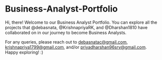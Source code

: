 # Business-Analyst-Portfolio

Hi, there!
Welcome to our Business Analyst Portfolio. You can explore all the projects that @debasnata, @KrishnapriyaRK, and @Dharshan1810 have collaborated on in our journey to become Business Analysts.

For any queries, please reach out to debasnatac@gmail.com, krishnapriya1799@gmail.com, and/or priyadharshan96srv@gmail.com.
Happy exploring! :)
